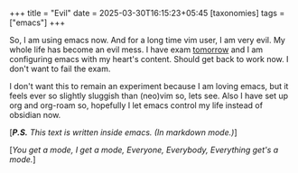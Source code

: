 +++
title = "Evil"
date = 2025-03-30T16:15:23+05:45
[taxonomies]
tags = ["emacs"]
+++

So, I am using emacs now. And for a long time vim user, I am very evil.
My whole life has become an evil mess. I have exam [tomorrow](/tomorrow.md) and I am 
configuring emacs with my heart's content. Should get back to work now. I don't want 
to fail the exam.

I don't want this to remain an experiment because I am loving emacs, but it feels ever so
slightly sluggish than (neo)vim so, lets see. Also I have set up org and org-roam so, hopefully
I let emacs control my life instead of obsidian now.

[___P.S.__ This text is written inside emacs. (In markdown mode.)_]

[_You get a mode, I get a mode, Everyone, Everybody, Everything get's a mode._]
